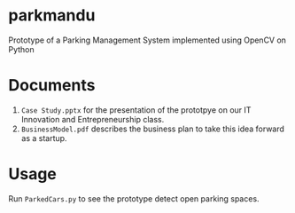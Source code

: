# parkmandu
Prototype of a Parking Management System implemented using OpenCV on Python

# Documents
1. `Case Study.pptx` for the presentation of the prototpye on our IT Innovation and Entrepreneurship class.
2. `BusinessModel.pdf` describes the business plan to take this idea forward as a startup.

# Usage
Run `ParkedCars.py` to see the prototype detect open parking spaces.
